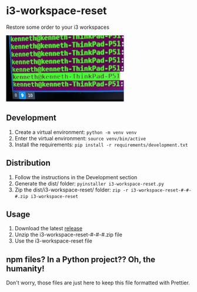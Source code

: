 # i3-workspace-reset

Restore some order to your i3 workspaces

![GIF](https://github.com/kas/i3-workspace-reset/raw/master/gif.gif)

## Development

1. Create a virtual environment: `python -m venv venv`
2. Enter the virtual environment: `source venv/bin/active`
3. Install the requirements: `pip install -r requirements/development.txt`

## Distribution

1. Follow the instructions in the Development section
2. Generate the dist/ folder: `pyinstaller i3-workspace-reset.py`
3. Zip the dist/i3-workspace-reset/ folder: `zip -r i3-workspace-reset-#-#-#.zip i3-workspace-reset`

## Usage

1. Download the latest [release](https://github.com/kas/i3-workspace-reset/releases)
2. Unzip the i3-workspace-reset-#-#-#.zip file
3. Use the i3-workspace-reset file

## npm files? In a Python project?? Oh, the humanity!

Don't worry, those files are just here to keep this file formatted with Prettier.
